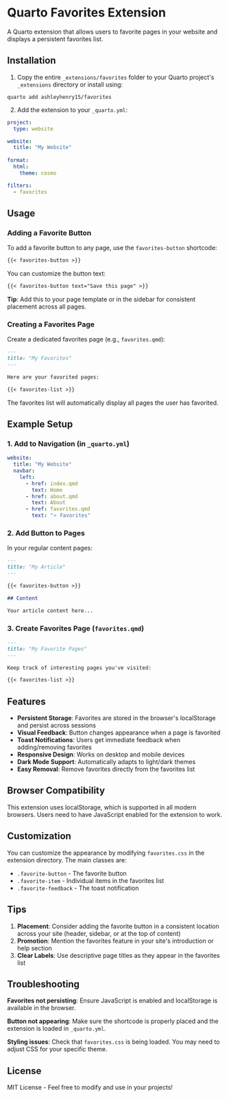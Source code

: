 # Quarto Favorites Extension

A Quarto extension that allows users to favorite pages in your website and displays a persistent favorites list.

## Installation

1. Copy the entire `_extensions/favorites` folder to your Quarto project's `_extensions` directory or install using:
  ```
  quarto add ashleyhenry15/favorites
  ```

2. Add the extension to your `_quarto.yml`:

```yaml
project:
  type: website

website:
  title: "My Website"
  
format:
  html:
    theme: cosmo

filters:
  - favorites
```

## Usage

### Adding a Favorite Button

To add a favorite button to any page, use the `favorites-button` shortcode:

```markdown
{{< favorites-button >}}
```

You can customize the button text:

```markdown
{{< favorites-button text="Save this page" >}}
```

**Tip**: Add this to your page template or in the sidebar for consistent placement across all pages.

### Creating a Favorites Page

Create a dedicated favorites page (e.g., `favorites.qmd`):

```markdown
---
title: "My Favorites"
---

Here are your favorited pages:

{{< favorites-list >}}
```

The favorites list will automatically display all pages the user has favorited.

## Example Setup

### 1. Add to Navigation (in `_quarto.yml`)

```yaml
website:
  title: "My Website"
  navbar:
    left:
      - href: index.qmd
        text: Home
      - href: about.qmd
        text: About
      - href: favorites.qmd
        text: "⭐ Favorites"
```

### 2. Add Button to Pages

In your regular content pages:

```markdown
---
title: "My Article"
---

{{< favorites-button >}}

## Content

Your article content here...
```

### 3. Create Favorites Page (`favorites.qmd`)

```markdown
---
title: "My Favorite Pages"
---

Keep track of interesting pages you've visited:

{{< favorites-list >}}
```

## Features

- **Persistent Storage**: Favorites are stored in the browser's localStorage and persist across sessions
- **Visual Feedback**: Button changes appearance when a page is favorited
- **Toast Notifications**: Users get immediate feedback when adding/removing favorites
- **Responsive Design**: Works on desktop and mobile devices
- **Dark Mode Support**: Automatically adapts to light/dark themes
- **Easy Removal**: Remove favorites directly from the favorites list

## Browser Compatibility

This extension uses localStorage, which is supported in all modern browsers. Users need to have JavaScript enabled for the extension to work.

## Customization

You can customize the appearance by modifying `favorites.css` in the extension directory. The main classes are:

- `.favorite-button` - The favorite button
- `.favorite-item` - Individual items in the favorites list
- `.favorite-feedback` - The toast notification

## Tips

1. **Placement**: Consider adding the favorite button in a consistent location across your site (header, sidebar, or at the top of content)
2. **Promotion**: Mention the favorites feature in your site's introduction or help section
3. **Clear Labels**: Use descriptive page titles as they appear in the favorites list

## Troubleshooting

**Favorites not persisting**: Ensure JavaScript is enabled and localStorage is available in the browser.

**Button not appearing**: Make sure the shortcode is properly placed and the extension is loaded in `_quarto.yml`.

**Styling issues**: Check that `favorites.css` is being loaded. You may need to adjust CSS for your specific theme.

## License

MIT License - Feel free to modify and use in your projects!
